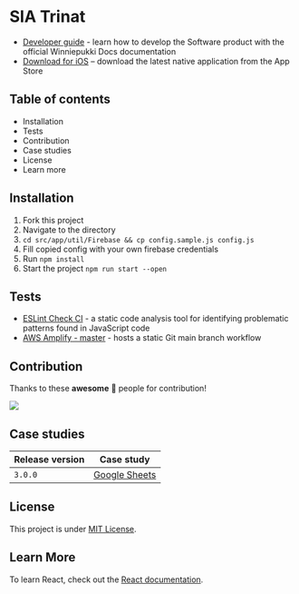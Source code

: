 # SIA Trinat

- [Developer guide](https://docs.cream.camp/) - learn how to develop the Software product with the official Winniepukki Docs documentation
- [Download for iOS](https://apps.apple.com/us/app/trinat/id1588230052) – download the latest native application from the App Store

## Table of contents
- Installation
- Tests
- Contribution
- Case studies
- License
- Learn more

## Installation
1. Fork this project
2. Navigate to the directory
3. `cd src/app/util/Firebase && cp config.sample.js config.js`
4. Fill copied config with your own firebase credentials
5. Run `npm install`
6. Start the project `npm run start --open`

## Tests
- [ESLint Check CI](https://github.com/winniepukki/trinat/actions) - a static code analysis tool for identifying problematic patterns found in JavaScript code
- [AWS Amplify - master](https://main.dcazqrdd9crta.amplifyapp.com/) - hosts a static Git main branch workflow

## Contribution

Thanks to these **awesome** 🖤 people for contribution!

<a href="https://github.com/winniepukki/trinat/graphs/contributors">
  <img src="https://contrib.rocks/image?repo=winniepukki/trinat" />
</a>

## Case studies

| Release version | Case study  |
|---|---|
| `3.0.0` | [Google Sheets](https://docs.google.com/spreadsheets/d/1a7S5Nre_qzWO9E_EBg9bte9VfL94Rz8y0l54XfK27dk/edit?usp=sharing) |

## License
This project is under [MIT License](https://github.com/winniepukki/trinat/blob/main/LICENSE).

## Learn More
To learn React, check out the [React documentation](https://reactjs.org/).
